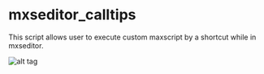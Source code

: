 # mxseditor_calltips
This script allows user to execute custom maxscript by a shortcut while in mxseditor.

![alt tag](https://media.giphy.com/media/xUA7b6DE3kZvnI5Sda/giphy.gif)
